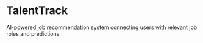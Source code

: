 # TalentTrack
AI-powered job recommendation system connecting users with relevant job roles and predictions.
